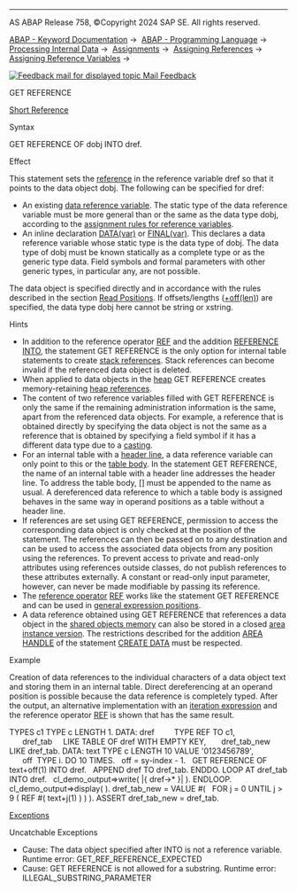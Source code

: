   

* * *

AS ABAP Release 758, ©Copyright 2024 SAP SE. All rights reserved.

[ABAP - Keyword Documentation](https://help.sap.com/doc/abapdocu_latest_index_htm/latest/en-US/abenabap.htm) →  [ABAP - Programming Language](https://help.sap.com/doc/abapdocu_latest_index_htm/latest/en-US/abenabap_reference.htm) →  [Processing Internal Data](https://help.sap.com/doc/abapdocu_latest_index_htm/latest/en-US/abenabap_data_working.htm) →  [Assignments](https://help.sap.com/doc/abapdocu_latest_index_htm/latest/en-US/abenvalue_assignments.htm) →  [Assigning References](https://help.sap.com/doc/abapdocu_latest_index_htm/latest/en-US/abenreference_assignments.htm) →  [Assigning Reference Variables](https://help.sap.com/doc/abapdocu_latest_index_htm/latest/en-US/abenset_references.htm) → 

 [![](Mail.gif?object=Mail.gif "Feedback mail for displayed topic") Mail Feedback](mailto:f1_help@sap.com?subject=Feedback%20on%20ABAP%20Documentation&body=Document:%20GET%20REFERENCE%2C%20ABAPGET_REFERENCE%2C%20758%0D%0A%0D%0AError:%0D%0A%0D%0A%0D%0A%0D%0ASuggestion%20for%20improvement:)

GET REFERENCE

[Short Reference](https://help.sap.com/doc/abapdocu_latest_index_htm/latest/en-US/abapget_reference_shortref.htm)

Syntax

GET REFERENCE OF dobj INTO dref.

Effect

This statement sets the [reference](https://help.sap.com/doc/abapdocu_latest_index_htm/latest/en-US/abenreference_glosry.htm "Glossary Entry") in the reference variable dref so that it points to the data object dobj. The following can be specified for dref:

-   An existing [data reference variable](https://help.sap.com/doc/abapdocu_latest_index_htm/latest/en-US/abendata_reference_variable_glosry.htm "Glossary Entry"). The static type of the data reference variable must be more general than or the same as the data type dobj, according to the [assignment rules for reference variables](https://help.sap.com/doc/abapdocu_latest_index_htm/latest/en-US/abenconversion_references.htm).
-   An inline declaration [DATA(var)](https://help.sap.com/doc/abapdocu_latest_index_htm/latest/en-US/abendata_inline.htm) or [FINAL(var)](https://help.sap.com/doc/abapdocu_latest_index_htm/latest/en-US/abenfinal_inline.htm). This declares a data reference variable whose static type is the data type of dobj. The data type of dobj must be known statically as a complete type or as the generic type data. Field symbols and formal parameters with other generic types, in particular any, are not possible.

The data object is specified directly and in accordance with the rules described in the section [Read Positions](https://help.sap.com/doc/abapdocu_latest_index_htm/latest/en-US/abendata_objects_usage_reading.htm). If offsets/lengths ([+off(len)](https://help.sap.com/doc/abapdocu_latest_index_htm/latest/en-US/abenoffset_length.htm)) are specified, the data type dobj here cannot be string or xstring.

Hints

-   In addition to the reference operator [REF](https://help.sap.com/doc/abapdocu_latest_index_htm/latest/en-US/abenconstructor_expression_ref.htm) and the addition [REFERENCE INTO](https://help.sap.com/doc/abapdocu_latest_index_htm/latest/en-US/abapread_table_outdesc.htm), the statement GET REFERENCE is the only option for internal table statements to create [stack references](https://help.sap.com/doc/abapdocu_latest_index_htm/latest/en-US/abenstack_reference_glosry.htm "Glossary Entry"). Stack references can become invalid if the referenced data object is deleted.
-   When applied to data objects in the [heap](https://help.sap.com/doc/abapdocu_latest_index_htm/latest/en-US/abenheap_glosry.htm "Glossary Entry") GET REFERENCE creates memory-retaining [heap references](https://help.sap.com/doc/abapdocu_latest_index_htm/latest/en-US/abenheap_reference_glosry.htm "Glossary Entry").
-   The content of two reference variables filled with GET REFERENCE is only the same if the remaining administration information is the same, apart from the referenced data objects. For example, a reference that is obtained directly by specifying the data object is not the same as a reference that is obtained by specifying a field symbol if it has a different data type due to a [casting](https://help.sap.com/doc/abapdocu_latest_index_htm/latest/en-US/abencast_casting_glosry.htm "Glossary Entry").
-   For an internal table with a [header line](https://help.sap.com/doc/abapdocu_latest_index_htm/latest/en-US/abenheader_line_glosry.htm "Glossary Entry"), a data reference variable can only point to this or the [table body](https://help.sap.com/doc/abapdocu_latest_index_htm/latest/en-US/abentable_body_glosry.htm "Glossary Entry"). In the statement GET REFERENCE, the name of an internal table with a header line addresses the header line. To address the table body, \[\] must be appended to the name as usual. A dereferenced data reference to which a table body is assigned behaves in the same way in operand positions as a table without a header line.
-   If references are set using GET REFERENCE, permission to access the corresponding data object is only checked at the position of the statement. The references can then be passed on to any destination and can be used to access the associated data objects from any position using the references. To prevent access to private and read-only attributes using references outside classes, do not publish references to these attributes externally. A constant or read-only input parameter, however, can never be made modifiable by passing its reference.
-   The [reference operator](https://help.sap.com/doc/abapdocu_latest_index_htm/latest/en-US/abenreference_operator_glosry.htm "Glossary Entry") [REF](https://help.sap.com/doc/abapdocu_latest_index_htm/latest/en-US/abenconstructor_expression_ref.htm) works like the statement GET REFERENCE and can be used in [general expression positions](https://help.sap.com/doc/abapdocu_latest_index_htm/latest/en-US/abengeneral_expr_position_glosry.htm "Glossary Entry").
-   A data reference obtained using GET REFERENCE that references a data object in the [shared objects memory](https://help.sap.com/doc/abapdocu_latest_index_htm/latest/en-US/abenshared_objects_memory_glosry.htm "Glossary Entry") can also be stored in a closed [area instance version](https://help.sap.com/doc/abapdocu_latest_index_htm/latest/en-US/abenarea_instance_version_glosry.htm "Glossary Entry"). The restrictions described for the addition [AREA HANDLE](https://help.sap.com/doc/abapdocu_latest_index_htm/latest/en-US/abapcreate_data_area_handle.htm) of the statement [CREATE DATA](https://help.sap.com/doc/abapdocu_latest_index_htm/latest/en-US/abapcreate_data.htm) must be respected.

Example

Creation of data references to the individual characters of a data object text and storing them in an internal table. Direct dereferencing at an operand position is possible because the data reference is completely typed. After the output, an alternative implementation with an [iteration expression](https://help.sap.com/doc/abapdocu_latest_index_htm/latest/en-US/abenfor_conditional.htm) and the reference operator [REF](https://help.sap.com/doc/abapdocu_latest_index_htm/latest/en-US/abenconstructor_expression_ref.htm) is shown that has the same result.

TYPES c1 TYPE c LENGTH 1.
DATA: dref         TYPE REF TO c1,
      dref\_tab     LIKE TABLE OF dref WITH EMPTY KEY,
      dref\_tab\_new LIKE dref\_tab.
DATA: text TYPE c LENGTH 10 VALUE '0123456789',
      off  TYPE i.
DO 10 TIMES.
  off = sy-index - 1.
  GET REFERENCE OF text+off(1) INTO dref.
  APPEND dref TO dref\_tab.
ENDDO.
LOOP AT dref\_tab INTO dref.
  cl\_demo\_output=>write( |{ dref->\* }| ).
ENDLOOP.
cl\_demo\_output=>display( ).
dref\_tab\_new = VALUE #(
  FOR j = 0 UNTIL j > 9 ( REF #( text+j(1) ) ) ).
ASSERT dref\_tab\_new = dref\_tab.

[Exceptions](https://help.sap.com/doc/abapdocu_latest_index_htm/latest/en-US/abenabap_language_exceptions.htm)

Uncatchable Exceptions

-   Cause: The data object specified after INTO is not a reference variable.
    Runtime error: GET\_REF\_REFERENCE\_EXPECTED
-   Cause: GET REFERENCE is not allowed for a substring.
    Runtime error: ILLEGAL\_SUBSTRING\_PARAMETER
